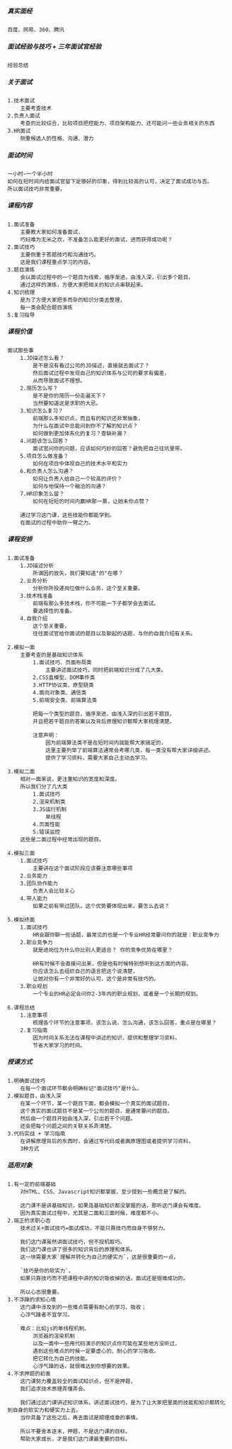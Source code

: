 ##### 真实面经
    百度、网易、360、腾讯

##### 面试经验与技巧 + 三年面试官经验
    经验总结

##### 关于面试
    1.技术面试
        主要考查技术
    2.负责人面试
        考查的比较综合，比较项目把控能力、项目架构能力、还可能问一些业务相关的东西
    3.HR面试
        侧重候选人的性格、沟通、潜力  

##### 面试时间
    一小时~一个半小时   
    如何在短时间内给面试官留下足够好的印象，得到比较高的认可，决定了面试成功与否。
    所以面试技巧非常重要。

##### 课程内容
    1.面试准备
        主要教大家如何准备面试，
        巧妇难为无米之炊，不准备怎么能更好的面试，进而获得成功呢？
    2.面试技巧  
        主要侧重于答题技巧和沟通技巧。 
        这是我们课程重点学习的内容。
    3.题目演练
        会以面试过程中的一个题目为线索，循序渐进，由浅入深，引出多个题目。
        通过这样的演练，方便大家把相关的知识点串联起来。
    4.知识梳理
        是为了方便大家把多而杂的知识分类去整理，
        每一类会配合题目演练
    5.复习指导

##### 课程价值
    面试那些事
        1.JD描述怎么看？
            是不是没有看过公司的JD描述，直接就去面试了？
            然后面试过程中发现自己的知识体系与公司的要求有偏差，
            从而导致面试不理想。
        2.简历怎么写？
            是不是你的简历一份走遍天下？
            当然要知道这是求职的大忌。
        3.知识怎么复习？
            前端那么多知识点，而且有的知识还非常抽象，
            为什么在面试中总能问到你不了解的知识点？  
            如何做到更加体系化的复习？查缺补漏？
        4.问题该怎么回答？
            面试官问你的问题，应该如何巧妙的回答？避免把自己往坑里带。  
        5.项目怎么做准备？
            如何在项目中体现自己的技术水平和实力    
        6.和负责人怎么沟通？
            如何让负责人给自己一个较高的评价？  
            如何与他保持一个融洽的沟通？ 
        7.HR印象怎么留？
            如何在短短的时间内赢HR那一票，让她未你点赞？

        通过学习这门课，这些技能你都能学到。  
        在面试的过程中助你一臂之力。

##### 课程安排
    1.面试准备
        1.JD描述分析
            所谓因的放矢，我们要知道"的"在哪？
        2.业务分析
            分析你所投递岗位做什么业务，这个至关重要。
        3.技术栈准备
            前端有那么多技术栈，你不可能一下子都学会去面试。
            要选择性的准备。
        4.自我介绍
            这个至关重要，
            往往面试官给你面试的题目以及聊起的话题，与你的自我介绍有关系。

    2.模拟一面     
        主要考查的是基础知识体系  
            1.面试技巧、页面布局类
                主要讲述面试技巧，同时把前端知识分成了几大类。
            2.CSS盒模型、DOM事件类
            3.HTTP协议类、原型链类
            4.面向对象类、通信类
            5.前端安全类、前端算法类

            把每一个类型的题目，循序渐进，由浅入深的引出若干题目。
            并且把若干题目的答案以及背后原理知识都帮大家梳理清楚。

            注意声明：
                因为前端算法类不是在短时间内就能帮大家搞定的，
                这里主要列举了前端算法通常会考哪几类，每一类没有帮大家详细讲述。
                提供了学习资料，需要大家自己主动去学习。

    3.模拟二面
        相对一面来说，更注重知识的宽度和深度。
        所以我们分了几大类
            1.面试技巧
            2.渲染机制类
            3.JS运行机制
                单线程
            4.页面性能 
            5.错误监控  
        这些是二面过程中经常出现的题目。

    4.模拟三面
        1.面试技巧
            主要讲在这个面试阶段应该要注意哪些事项
        2.业务能力   
        3.团队协作能力
            负责人会比较关心
        4.带人能力
            如果之前有带过团队，这个优势要体现出来，要怎么去说？

    5.模拟终面
        1.面试技巧 
            HR会跟你聊一些话题，最常见的也是一个专业HR经常要问你的就是：职业竞争力
        2.职业竞争力  
            就是进岗位为什么你比别人更适合？ 你的竞争优势在哪里？

            HR有时候不会直接问出来，但是他有时候特别想听到这方面的内容。
            你应该怎么去组织自己的语言把这个说清楚，
            让她对你有一个非常好的认可，这个是非常有技巧的。
        3.职业规划
            一个专业的HR必定会问你2-3年内的职业规划，或者是一个长期的规划。

    6.课程总结
        1.注意事项
            梳理各个环节的注意事项，该怎么说，怎么沟通，该怎么回答，重点是在哪里？
        2.复习指南
            因为时间关系无法在课程中讲述的知识，提供和整理学习资料，
            节省大家学习的时间。

##### 授课方式
    1.明确面试技巧
        在每一个面试环节都会明确标记"面试技巧"是什么。
    2.模拟题目，由浅入深
        在某一个环节，某一个题目下面，都会模拟一个真实的面试题目，
        这个真实的面试题目不是某一个公司的题目，是通常要问的题目。
        然后由一个题目开始由浅入深，引出若干个问题。
        还会把每个问题之间的关联关系弄清楚。
    3.代码实战 + 学习指南
        在讲解原理背后的东西时，会通过写代码或者画原理图或者提供学习资料，
        3种方式

##### 适用对象
    1.有一定的前端基础
        对HTML、CSS、Javascript知识都掌握，至少提到一些概念是了解的。   

        这门课不是讲基础知识，如果连基础知识都没掌握的话，那听这门课会有难度。
        因为真实面试过程中，尤其是二面和三面时候，难度都不小。
    2.端正的求职心态
        技术过关+面试技巧=面试成功，不能只靠技巧而自身不够努力。

        我们这门课虽然讲面试技巧，但不投机取巧。
        我们这门课也讲了很多的知识背后的原理和体系。
        这一块需要大家`理解并转化为自己的硬实力`，这是很重要的一点。

        `技巧是你的软实力`。
        如果只靠技巧而不把课程中讲的知识吸收掉的话，面试还是很难成功的。

        所以心态很重要。
    3.不浮躁的求知心境
        这门课中涉及到的一些难点需要有耐心的学习、吸收；
        心浮气躁者不宜学习。

        难点：比如js的单线程机制、
            浏览器的渲染机制
            以及一面中一些用代码演示的知识点你可能在某些地方没听过，
            遇到这些难点的时候一定要虚心的、耐心的学习吸收。
            把它转化为自己的技能。
            心浮气躁的话，就很难达到你想要的效果。
    4.不求押题的初衷       
        这门课努力覆盖较全的面试知识点，但不是押题，
        我们追求技术原理弄懂弄会。

        我们通过这门课讲述知识体系，讲述面试技巧，是为了让大家把里面的技能和知识都转化到自身的软实力和硬实力上去，
        当你具备了这些之后，再去面试是顺理成章的事情。

        所以不要舍本逐末，押题，不是这门课的目标。
        帮助大家成长，才是我们这门课最重要的目标。

